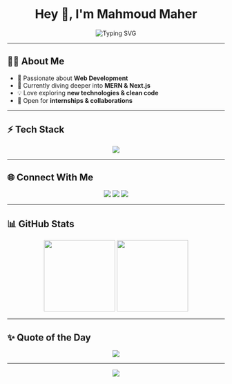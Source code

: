 <h1 align="center">Hey 👋, I'm Mahmoud Maher</h1>

<p align="center">
  <img src="https://readme-typing-svg.herokuapp.com?font=Fira+Code&pause=1000&color=36BCF7&center=true&vCenter=true&width=550&lines=Frontend+Web+Developer;HTML+%7C+CSS+%7C+TailwindCSS;Next.js+%7C+React.js+%7C+JavaScript;Always+Learning+New+Tech" alt="Typing SVG" />
</p>

---

## 🧑‍💻 About Me  

- 🚀 Passionate about **Web Development**  
- 🌱 Currently diving deeper into **MERN & Next.js**  
- 💡 Love exploring **new technologies & clean code**  
- 🎯 Open for **internships & collaborations**  

---

## ⚡ Tech Stack  

<p align="center">
  <img src="https://skillicons.dev/icons?i=next,react,nodejs,express,mongodb,tailwind,js,ts,git,github,vscode,postman&theme=dark" />
</p>

---

## 🌐 Connect With Me  

<p align="center">
  <a href="mailto:mahmoudmaherofficial@gmail.com"><img src="https://img.shields.io/badge/Gmail-D14836?style=for-the-badge&logo=gmail&logoColor=white"/></a>
  <a href="https://www.linkedin.com/in/mahmoudmaherofficial2/"><img src="https://img.shields.io/badge/LinkedIn-0A66C2?style=for-the-badge&logo=linkedin&logoColor=white"/></a>
  <a href="https://github.com/mahmoudmaherofficial"><img src="https://img.shields.io/badge/GitHub-000?style=for-the-badge&logo=github&logoColor=white"/></a>
</p>

---

## 📊 GitHub Stats  

<p align="center">
  <img src="https://github-readme-stats.vercel.app/api?username=mahmoudmaherofficial&show_icons=true&theme=tokyonight" height="165"/>
  <img src="https://github-readme-streak-stats.herokuapp.com/?user=mahmoudmaherofficial&theme=tokyonight" height="165"/>
</p>

---

## ✨ Quote of the Day  

<p align="center">
  <img src="https://quotes-github-readme.vercel.app/api?type=horizontal&theme=tokyonight" />
</p>

---

<p align="center">
  <img src="https://capsule-render.vercel.app/api?type=waving&color=0:36BCF7,100:9B59B6&height=120&section=footer"/>
</p>

